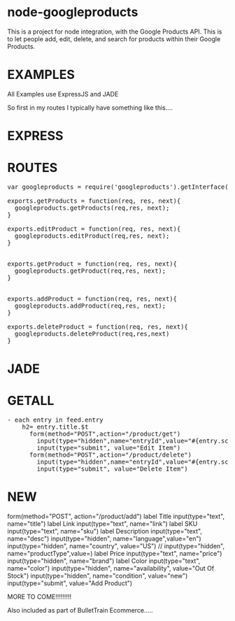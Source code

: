node-googleproducts
===================

This is a project for node integration, with the Google Products API. This is to let people add, edit, delete, and search for products within their Google Products. 


EXAMPLES
========

All Examples use ExpressJS and JADE

So first in my routes I typically have something like this....

EXPRESS
=======

ROUTES
======
<pre>
var googleproducts = require('googleproducts').getInterface()

exports.getProducts = function(req, res, next){
  googleproducts.getProducts(req,res, next);
}

exports.editProduct = function(req, res, next){
  googleproducts.editProduct(req,res, next);
}


exports.getProduct = function(req, res, next){
  googleproducts.getProduct(req,res, next);
}


exports.addProduct = function(req, res, next){
  googleproducts.addProduct(req,res, next);
}

exports.deleteProduct = function(req, res, next){
  googleproducts.deleteProduct(req,res,next)  
}
</pre>
JADE
====

GETALL
======
<pre>
- each entry in feed.entry
    h2= entry.title.$t
      form(method="POST",action="/product/get")
        input(type="hidden",name="entryId",value="#{entry.sc$id.$t}")
        input(type="submit", value="Edit Item")
      form(method="POST",action="/product/delete")
        input(type="hidden",name="entryId",value="#{entry.sc$id.$t}")
        input(type="submit", value="Delete Item")
</pre>
NEW
===
</pre>
form(method="POST", action="/product/add")
    label Title
      input(type="text", name="title")
    label Link
      input(type="text", name="link")
    label SKU
      input(type="text", name="sku")
    label Description
      input(type="text", name="desc")
    input(type="hidden", name="language",value="en")
    input(type="hidden", name="country", value="US")
    // input(type="hidden", name="productType",value=)
    label Price
      input(type="text", name="price")
    input(type="hidden", name="brand")
    label Color
      input(type="text", name="color")
    input(type="hidden", name="availability", value="Out Of Stock")
    input(type="hidden", name="condition", value="new")
    input(type="submit", value="Add Product")
</pre>

MORE TO COME!!!!!!!!!

Also included as part of BulletTrain Ecommerce.....

